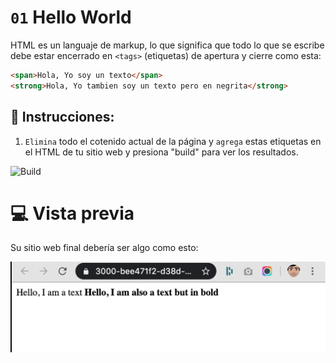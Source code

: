# `01` Hello World

HTML es un languaje de markup, lo que significa que todo lo que se escribe debe estar encerrado en `<tags>` (etiquetas) de apertura y cierre como esta:

```html
<span>Hola, Yo soy un texto</span>
<strong>Hola, Yo tambien soy un texto pero en negrita</strong>
```

## 📝 Instrucciones:

1. `Elimina` todo el cotenido actual de la página y `agrega` estas etiquetas en el HTML de tu sitio web y presiona "build" para ver los resultados.

![Build](../../.learn/assets/build.png?raw=true)

# 💻 Vista previa

Su sitio web final debería ser algo como esto:

![Preview for 01.1 HTML Exercises](../../.learn/assets/preview-01.1.png?raw=true)
